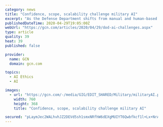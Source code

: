 ```yaml
---
category: news
title: "Confidence, scope, scalability challenge military AI"
excerpt: "As the Defense Department shifts from manual and human-based decision-making to automated, machine-led analysis, it is uncovering new challenges to using the technology."
publishedDateTime: 2020-04-29T19:05:00Z
webUrl: "https://gcn.com/articles/2020/04/29/dod-ai-challenges.aspx"
type: article
quality: 39
heat: 39
published: false

provider:
  name: GCN
  domain: gcn.com

topics:
  - AI Ethics
  - AI

images:
  - url: "https://gcn.com/-/media/GIG/EDIT_SHARED/Military/militaryAI.png"
    width: 760
    height: 368
    title: "Confidence, scope, scalability challenge military AI"

secured: "pLaymJec2WALhvhJZ2DEVd5sh1smxNRfhW6dEXgMUIYT6Qwbfkcf1l+Lx+NrAGDf9AdCK4wHKuSyED5X593Q89mGvJNaZlqbjbAHfBbPgPsOTc6sX9rtf4jdHfDjMnN3/H3LoJt0xf8YAak++w7uvoSQkdLbx46BJ56yP4a8RivCxedYsT7ZV524SwlHgvcveQZh+cdJUfMwEA8FEXdOH+0TqMtFxfPfmZF3HWRv4SRuD+HHdx2LQtTWYnWanXjKo5llvTSH7i+fnkAWB30xrjOQDql1pMHKeE2UJupLA27/Wl09yBD/FsTO+0zoLG4bRVvC38Qe+jBg5A6yB6EUxZ/cjZMSgJugsgJ/P9OpeYEtSv5UjZmqYO6JlDQpuXHaIzQPHmszDHBieSShYV51e/z4whpLybM/HSOhFwgyOs+nV7Szuk/SOhb8I2xNacXRlDpbOA1h4HF4xdGt8OMEi+cS55B7x1BbHPmgbuPt70o=;bFbHiSZXnjoRwx/MOnZTKw=="
---
```


